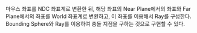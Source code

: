 마우스 좌표를 NDC 좌표계로 변환한 뒤, 해당 좌표의 Near Plane에서의 좌표와 Far Plane에서의 좌표를 World 좌표계로 변환하고, 이 좌표를 이용해서 Ray를 구성한다. 
Bounding Sphere와 Ray를 이용하여 충돌 지점을 구하는 것으로 구현할 수 있다. 
